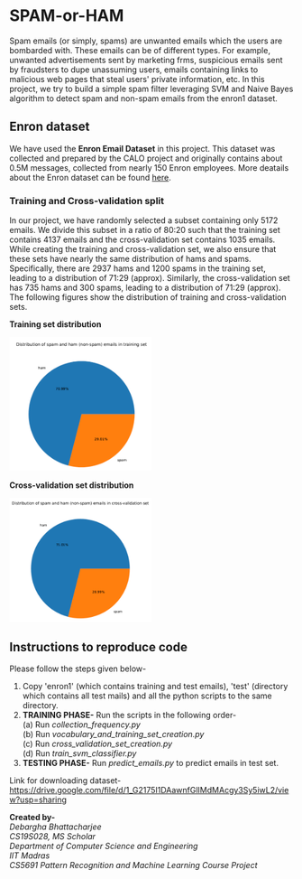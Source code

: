# SPAM-or-HAM
Spam emails (or simply, spams) are unwanted emails which the users are bombarded with. These emails can be of different types. For example, unwanted advertisements sent by marketing frms, suspicious emails sent by fraudsters to dupe unassuming users, emails containing links to malicious web pages that steal users' private information, etc. In this project, we try to build a simple spam filter leveraging SVM and Naive Bayes algorithm to detect spam and non-spam emails from the enron1 dataset.

## Enron dataset
We have used the **Enron Email Dataset** in this project. This dataset was collected and prepared by the CALO project and originally contains about 0.5M messages, collected from nearly 150 Enron employees. More deatails about the Enron dataset can be found [here](https://www.cs.cmu.edu/~./enron/).

### Training and Cross-validation split
In our project, we have randomly selected a subset containing only 5172 emails. We divide this subset in a ratio of 80:20 such that the training set contains 4137 emails and the cross-validation set contains 1035 emails. While creating the training and cross-validation set, we also ensure that these sets have nearly the same distribution of hams and spams. Specifically, there are 2937 hams and 1200 spams in the training set, leading to a distribution of 71:29 (approx). Similarly, the cross-validation set has 735 hams and 300 spams, leading to a distribution of 71:29 (approx). The following figures show the distribution of training and cross-validation sets.

**Training set distribution**
<p><img src="images/distribution-training_set.png" alt="Training set distribution" width=50% height=50%></p>

**Cross-validation set distribution**
<p><img src="images/distribution-cross_validation_set.png" alt="Cross-validation set distribution" width=50% height=50%></p>

## Instructions to reproduce code
Please follow the steps given below-

1. Copy 'enron1' (which contains training and test emails), 'test' (directory which contains all test mails) and all the python scripts to the same directory.
2. **TRAINING PHASE-** Run the scripts in the following order- <br>
	(a) Run *collection_frequency.py* <br>
	(b) Run *vocabulary_and_training_set_creation.py* <br>
	(c) Run *cross_validation_set_creation.py* <br>
	(d) Run *train_svm_classifier.py* <br>
3. **TESTING PHASE-** Run *predict_emails.py* to predict emails in test set.

Link for downloading dataset- https://drive.google.com/file/d/1_G2175I1DAawnfGlIMdMAcgy3Sy5iwL2/view?usp=sharing

**Created by-** <br>
	*Debargha Bhattacharjee* <br>
	*CS19S028, MS Scholar* <br>
	*Department of Computer Science and Engineering* <br>
	*IIT Madras* <br>
	*CS5691 Pattern Recognition and Machine Learning Course Project* <br>
